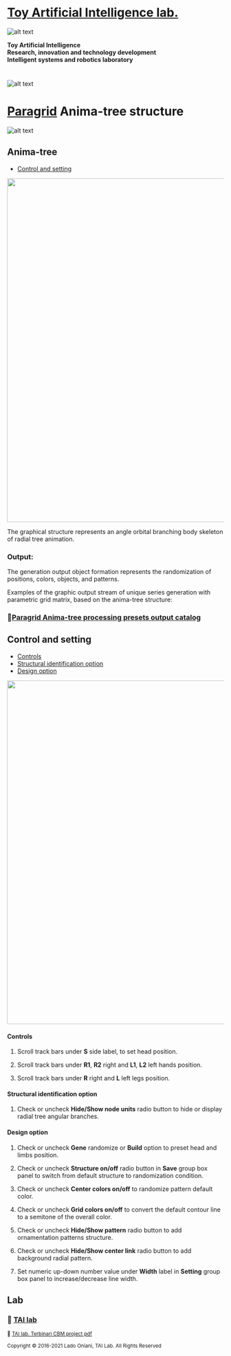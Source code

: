 


 # [Toy Artificial Intelligence lab.](https://ladooniani.github.io/tailab/) 
 
 ![alt text](https://github.com/ladooniani/tailab/blob/master/assets/toy_artificial_intelligence_lab_logo.png)

**Toy Artificial Intelligence\
Research, innovation and technology development\
Intelligent systems and robotics laboratory**

#

![alt text](https://github.com/ladooniani/tailab/blob/master/assets/tai_lab_terbinari_cbm_project_logo.png)

# [Paragrid](https://github.com/Toy-Artificial-Intelligence-lab/paragrid-doc) Anima-tree structure

![alt text](https://github.com/ladooniani/resume-cv/blob/main/img/img17.jpg)

## Anima-tree

 - [Control and setting](#Control-and-setting)

<img src="https://github.com/Toy-Artificial-Intelligence-lab/paragrid-doc/blob/main/images/paragrid/paragrid-app-12.png" width="800">

The graphical structure represents an angle orbital branching body skeleton of radial tree animation.

### Output:

The generation output object formation represents the randomization of positions, colors, objects, and patterns.
 
Examples of the graphic output stream of unique series generation with parametric grid matrix, based on the anima-tree structure:
 
### 📌[Paragrid Anima-tree processing presets output catalog](https://github.com/Toy-Artificial-Intelligence-lab/paragrid-doc/blob/main/markups/paragrid-anima-tree-presets.md) 

## Control and setting

 - [Controls](#Controls)
 - [Structural identification option](#Structural-identification-option)
 - [Design option](#Design-option)

<img src="https://github.com/Toy-Artificial-Intelligence-lab/paragrid-doc/blob/main/images/paragrid/paragrid-app-14.png" width="800">

#### Controls

1. Scroll track bars under **S** side label, to set head position.

2. Scroll track bars under **R1**, **R2** right and **L1**, **L2** left hands position.

3. Scroll track bars under **R** right and **L** left legs position.

 #### Structural identification option

1. Check or uncheck **Hide/Show node units** radio button to hide or display radial tree angular branches.

#### Design option

1. Check or uncheck **Gene** randomize or **Build** option to preset head and limbs position.

2. Check or uncheck **Structure on/off** radio button in **Save** group box panel to switch from default structure to randomization condition.

3. Check or uncheck **Center colors on/off** to randomize pattern default color.

4. Check or uncheck **Grid colors on/off** to convert the default contour line to a semitone of the overall color.

5. Check or uncheck **Hide/Show pattern** radio button to add ornamentation patterns structure. 

6. Check or uncheck **Hide/Show center link** radio button to add background radial pattern. 

7. Set numeric up-down number value under **Width** label in **Setting** group box panel to increase/decrease line width.

<!-- 

## 💖 Support project

Your donation will help expand independent research workflow, improve the laboratory environment, and speed up the conceptual strategy process, which leads to more involved research in frames of related technology, forming an educational platform for creative/intellectual collaboration and search for other references.

To support the project follow the donation link: 

<a href="https://www.paypal.com/cgi-bin/webscr?cmd=_s-xclick&hosted_button_id=GRGH6SL9EL72U">
  <img src="https://www.paypalobjects.com/en_US/i/btn/btn_donate_SM.gif" alt="Donate with PayPal" /><br><br>
</a>

--->

## Lab

### 🔬 [TAI lab](https://ladooniani.github.io/tailab/) 

<sub>📃 [TAI lab. Terbinari CBM project pdf](https://github.com/ladooniani/tailab/blob/master/docs/tai.pdf)<sub>

<sub>Copyright © 2016-2021 Lado Oniani, TAI Lab. All Rights Reserved<sub>

